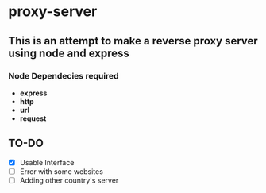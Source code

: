 # proxy-server
## This is an attempt to make a reverse proxy server using node and express

### Node Dependecies required 
- **express**
- **http**
- **url**
- **request**

## TO-DO
- [x] Usable Interface
- [ ] Error with some websites
- [ ] Adding other country's server
